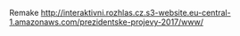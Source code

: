 Remake http://interaktivni.rozhlas.cz.s3-website.eu-central-1.amazonaws.com/prezidentske-projevy-2017/www/
